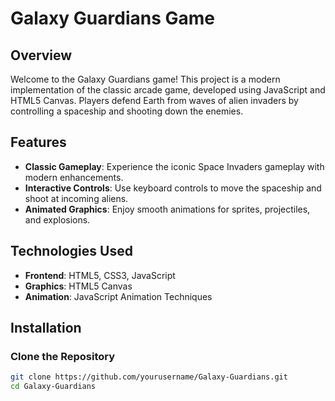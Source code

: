 # Galaxy Guardians Game

## Overview

Welcome to the Galaxy Guardians game! This project is a modern implementation of the classic arcade game, developed using JavaScript and HTML5 Canvas. Players defend Earth from waves of alien invaders by controlling a spaceship and shooting down the enemies.

## Features

- **Classic Gameplay**: Experience the iconic Space Invaders gameplay with modern enhancements.
- **Interactive Controls**: Use keyboard controls to move the spaceship and shoot at incoming aliens.
- **Animated Graphics**: Enjoy smooth animations for sprites, projectiles, and explosions.

## Technologies Used

- **Frontend**: HTML5, CSS3, JavaScript
- **Graphics**: HTML5 Canvas
- **Animation**: JavaScript Animation Techniques

## Installation

### Clone the Repository

```bash
git clone https://github.com/yourusername/Galaxy-Guardians.git
cd Galaxy-Guardians
